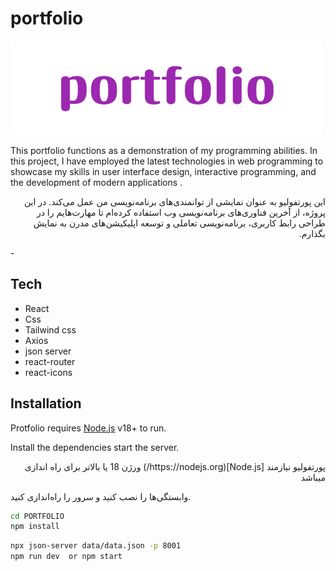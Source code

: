 # portfolio
![](src/assets/images/portfolio%20.png)


This portfolio functions as a demonstration of my programming abilities. In this project, I have employed the latest technologies in web programming to showcase my skills in user interface design, interactive programming, and the development of modern applications .


<p dir="rtl" style="text-align: right;">
این پورتفولیو به عنوان نمایشی از توانمندی‌های برنامه‌نویسی من عمل می‌کند. در این پروژه، از آخرین فناوری‌های برنامه‌نویسی وب استفاده کرده‌ام تا مهارت‌هایم را در طراحی رابط کاربری، برنامه‌نویسی تعاملی و توسعه اپلیکیشن‌های مدرن به نمایش بگذارم.
</p>
- 

## Tech

- React
- Css
- Tailwind css
- Axios
- json server
- react-router
- react-icons

## Installation

Protfolio requires [Node.js](https://nodejs.org/) v18+ to run.

Install the dependencies start the server.

<p dir="rtl" style="text-align: right;">
پورتفولیو نیازمند [Node.js](https://nodejs.org/) ورژن 18 یا بالاتر برای راه اندازی میباشد



وابستگی‌ها را نصب کنید و سرور را راه‌اندازی کنید.
</p>

```sh
cd PORTFOLIO
npm install
```

```sh
npx json-server data/data.json -p 8001
npm run dev  or npm start
```




